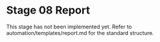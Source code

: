 # Stage 08 Report

This stage has not been implemented yet. Refer to automation/templates/report.md for the standard structure.
